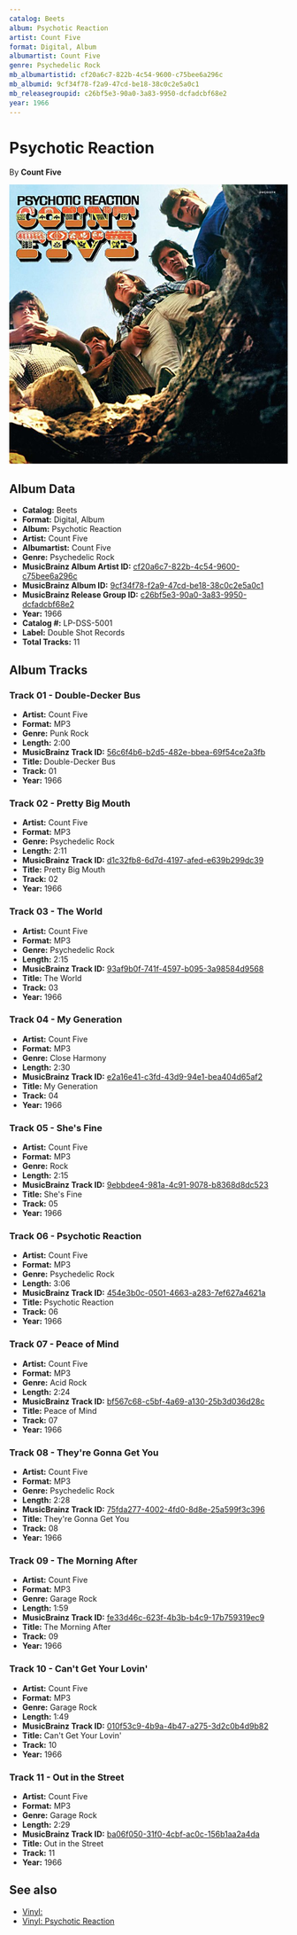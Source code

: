 ```yaml
---
catalog: Beets
album: Psychotic Reaction
artist: Count Five
format: Digital, Album
albumartist: Count Five
genre: Psychedelic Rock
mb_albumartistid: cf20a6c7-822b-4c54-9600-c75bee6a296c
mb_albumid: 9cf34f78-f2a9-47cd-be18-38c0c2e5a0c1
mb_releasegroupid: c26bf5e3-90a0-3a83-9950-dcfadcbf68e2
year: 1966
---
```


# Psychotic Reaction

By **Count Five**

![](../../assets/beetscovers/Count_Five-Psychotic_Reaction.jpg)

## Album Data

- **Catalog:** Beets
- **Format:** Digital, Album
- **Album:** Psychotic Reaction
- **Artist:** Count Five
- **Albumartist:** Count Five
- **Genre:** Psychedelic Rock
- **MusicBrainz Album Artist ID:** [cf20a6c7-822b-4c54-9600-c75bee6a296c](https://musicbrainz.org/artist/cf20a6c7-822b-4c54-9600-c75bee6a296c)
- **MusicBrainz Album ID:** [9cf34f78-f2a9-47cd-be18-38c0c2e5a0c1](https://musicbrainz.org/release/9cf34f78-f2a9-47cd-be18-38c0c2e5a0c1)
- **MusicBrainz Release Group ID:** [c26bf5e3-90a0-3a83-9950-dcfadcbf68e2](https://musicbrainz.org/release-group/c26bf5e3-90a0-3a83-9950-dcfadcbf68e2)
- **Year:** 1966
- **Catalog #:** LP-DSS-5001
- **Label:** Double Shot Records
- **Total Tracks:** 11

## Album Tracks

### Track 01 - Double-Decker Bus

- **Artist:** Count Five
- **Format:** MP3
- **Genre:** Punk Rock
- **Length:** 2:00
- **MusicBrainz Track ID:** [56c6f4b6-b2d5-482e-bbea-69f54ce2a3fb](https://musicbrainz.org/recording/56c6f4b6-b2d5-482e-bbea-69f54ce2a3fb)
- **Title:** Double-Decker Bus
- **Track:** 01
- **Year:** 1966

### Track 02 - Pretty Big Mouth

- **Artist:** Count Five
- **Format:** MP3
- **Genre:** Psychedelic Rock
- **Length:** 2:11
- **MusicBrainz Track ID:** [d1c32fb8-6d7d-4197-afed-e639b299dc39](https://musicbrainz.org/recording/d1c32fb8-6d7d-4197-afed-e639b299dc39)
- **Title:** Pretty Big Mouth
- **Track:** 02
- **Year:** 1966

### Track 03 - The World

- **Artist:** Count Five
- **Format:** MP3
- **Genre:** Psychedelic Rock
- **Length:** 2:15
- **MusicBrainz Track ID:** [93af9b0f-741f-4597-b095-3a98584d9568](https://musicbrainz.org/recording/93af9b0f-741f-4597-b095-3a98584d9568)
- **Title:** The World
- **Track:** 03
- **Year:** 1966

### Track 04 - My Generation

- **Artist:** Count Five
- **Format:** MP3
- **Genre:** Close Harmony
- **Length:** 2:30
- **MusicBrainz Track ID:** [e2a16e41-c3fd-43d9-94e1-bea404d65af2](https://musicbrainz.org/recording/e2a16e41-c3fd-43d9-94e1-bea404d65af2)
- **Title:** My Generation
- **Track:** 04
- **Year:** 1966

### Track 05 - She's Fine

- **Artist:** Count Five
- **Format:** MP3
- **Genre:** Rock
- **Length:** 2:15
- **MusicBrainz Track ID:** [9ebbdee4-981a-4c91-9078-b8368d8dc523](https://musicbrainz.org/recording/9ebbdee4-981a-4c91-9078-b8368d8dc523)
- **Title:** She's Fine
- **Track:** 05
- **Year:** 1966

### Track 06 - Psychotic Reaction

- **Artist:** Count Five
- **Format:** MP3
- **Genre:** Psychedelic Rock
- **Length:** 3:06
- **MusicBrainz Track ID:** [454e3b0c-0501-4663-a283-7ef627a4621a](https://musicbrainz.org/recording/454e3b0c-0501-4663-a283-7ef627a4621a)
- **Title:** Psychotic Reaction
- **Track:** 06
- **Year:** 1966

### Track 07 - Peace of Mind

- **Artist:** Count Five
- **Format:** MP3
- **Genre:** Acid Rock
- **Length:** 2:24
- **MusicBrainz Track ID:** [bf567c68-c5bf-4a69-a130-25b3d036d28c](https://musicbrainz.org/recording/bf567c68-c5bf-4a69-a130-25b3d036d28c)
- **Title:** Peace of Mind
- **Track:** 07
- **Year:** 1966

### Track 08 - They're Gonna Get You

- **Artist:** Count Five
- **Format:** MP3
- **Genre:** Psychedelic Rock
- **Length:** 2:28
- **MusicBrainz Track ID:** [75fda277-4002-4fd0-8d8e-25a599f3c396](https://musicbrainz.org/recording/75fda277-4002-4fd0-8d8e-25a599f3c396)
- **Title:** They're Gonna Get You
- **Track:** 08
- **Year:** 1966

### Track 09 - The Morning After

- **Artist:** Count Five
- **Format:** MP3
- **Genre:** Garage Rock
- **Length:** 1:59
- **MusicBrainz Track ID:** [fe33d46c-623f-4b3b-b4c9-17b759319ec9](https://musicbrainz.org/recording/fe33d46c-623f-4b3b-b4c9-17b759319ec9)
- **Title:** The Morning After
- **Track:** 09
- **Year:** 1966

### Track 10 - Can't Get Your Lovin'

- **Artist:** Count Five
- **Format:** MP3
- **Genre:** Garage Rock
- **Length:** 1:49
- **MusicBrainz Track ID:** [010f53c9-4b9a-4b47-a275-3d2c0b4d9b82](https://musicbrainz.org/recording/010f53c9-4b9a-4b47-a275-3d2c0b4d9b82)
- **Title:** Can't Get Your Lovin'
- **Track:** 10
- **Year:** 1966

### Track 11 - Out in the Street

- **Artist:** Count Five
- **Format:** MP3
- **Genre:** Garage Rock
- **Length:** 2:29
- **MusicBrainz Track ID:** [ba06f050-31f0-4cbf-ac0c-156b1aa2a4da](https://musicbrainz.org/recording/ba06f050-31f0-4cbf-ac0c-156b1aa2a4da)
- **Title:** Out in the Street
- **Track:** 11
- **Year:** 1966


## See also

- [Vinyl: ](../../Vinyl/Count_Five/Count_Five.md)
- [Vinyl: Psychotic Reaction](../../Vinyl/Count_Five/Psychotic_Reaction.md)
